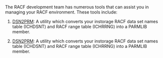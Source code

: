 The RACF development team has numerous tools that can assist you in managing your RACF environment. These tools include:

1. [DSN2PRM](http://ibm.biz/racf-dsn2prm/): A utility which converts your instorage RACF data set names table (ICHDSNT) and RACF range table (ICHRRNG) into a PARMLIB member. 

1. [DSN2PRM](http://ibm.biz/racf-dsn2prm/): A utility which converts your instorage RACF data set names table (ICHDSNT) and RACF range table (ICHRRNG) into a PARMLIB member. 
